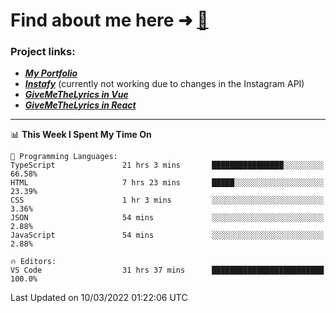 # Find about me here ➜ [🧑](https://pauabella.dev)

### Project links:
- ***[My Portfolio](https://pauabella.dev)***
- ***[Instafy](https://instafy.me)*** (currently not working due to changes in the Instagram API)
- ***[GiveMeTheLyrics in Vue](https://lyrics.pauabella.dev)***
- ***[GiveMeTheLyrics in React](https://pauabella.dev/GiveMeTheLyrics)***

---
<!--START_SECTION:waka-->
📊 **This Week I Spent My Time On** 

```text
💬 Programming Languages: 
TypeScript               21 hrs 3 mins       ████████████████░░░░░░░░░   66.58% 
HTML                     7 hrs 23 mins       █████░░░░░░░░░░░░░░░░░░░░   23.39% 
CSS                      1 hr 3 mins         ░░░░░░░░░░░░░░░░░░░░░░░░░   3.36% 
JSON                     54 mins             ░░░░░░░░░░░░░░░░░░░░░░░░░   2.88% 
JavaScript               54 mins             ░░░░░░░░░░░░░░░░░░░░░░░░░   2.88%

🔥 Editors: 
VS Code                  31 hrs 37 mins      █████████████████████████   100.0%

```


 Last Updated on 10/03/2022 01:22:06 UTC
<!--END_SECTION:waka-->
